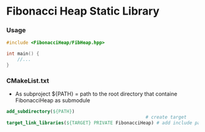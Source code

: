 # Fibonacci Heap Static Library
### Usage
```cpp
#include <FibonacciHeap/FibHeap.hpp>

int main() {
    //...   
}
```

### CMakeList.txt
- As subproject
${PATH} = path to the root directory that containe FibonacciHeap as submodule
```cmake
add_subdirectory(${PATH})
                                          	       # create target 
target_link_libraries(${TARGET} PRIVATE FibonacciHeap) # add include path to a compiler
```